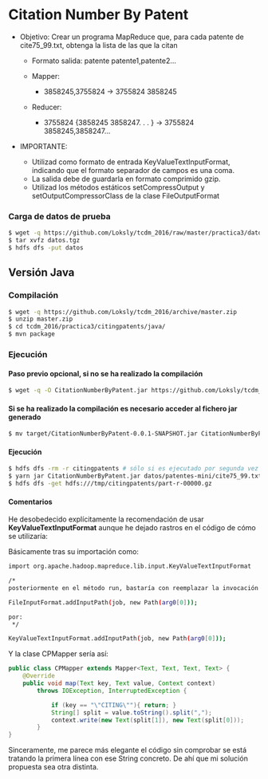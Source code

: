 
# Citation Number By Patent

* Objetivo: Crear un programa MapReduce que, para cada patente de cite75_99.txt, obtenga la lista de las que la citan
  * Formato salida: patente   patente1,patente2...
  * Mapper:
    * 3858245,3755824 → 3755824   3858245

  * Reducer:
    * 3755824  {3858245 3858247. . . } → 3755824   3858245,3858247...

* IMPORTANTE:
  * Utilizad como formato de entrada KeyValueTextInputFormat, indicando que el formato separador de campos es una coma.
  * La salida debe de guardarla en formato comprimido gzip.
  * Utilizad los métodos estáticos setCompressOutput y setOutputCompressorClass de la clase FileOutputFormat

### Carga de datos de prueba
```bash
$ wget -q https://github.com/Loksly/tcdm_2016/raw/master/practica3/datos.tgz
$ tar xvfz datos.tgz
$ hdfs dfs -put datos
```

## Versión Java

### Compilación

```bash
$ wget -q https://github.com/Loksly/tcdm_2016/archive/master.zip
$ unzip master.zip
$ cd tcdm_2016/practica3/citingpatents/java/
$ mvn package
```

### Ejecución

#### Paso previo opcional, si no se ha realizado la compilación
```bash
$ wget -q -O CitationNumberByPatent.jar https://github.com/Loksly/tcdm_2016/raw/master/practica3/citingpatents/target/CitationNumberByPatent-0.0.1-SNAPSHOT.jar
```

#### Si se ha realizado la compilación es necesario acceder al fichero jar generado
```bash
$ mv target/CitationNumberByPatent-0.0.1-SNAPSHOT.jar CitationNumberByPatent.jar
```

#### Ejecución

```bash
$ hdfs dfs -rm -r citingpatents # sólo si es ejecutado por segunda vez
$ yarn jar CitationNumberByPatent.jar datos/patentes-mini/cite75_99.txt citingpatents
$ hdfs dfs -get hdfs:///tmp/citingpatents/part-r-00000.gz
```



#### Comentarios


He desobedecido explícitamente la recomendación de usar __KeyValueTextInputFormat__ aunque he dejado rastros
en el código de cómo se utilizaría:

Básicamente tras su importación como:


```bash
import org.apache.hadoop.mapreduce.lib.input.KeyValueTextInputFormat

/*
posteriormente en el método run, bastaría con reemplazar la invocación de

FileInputFormat.addInputPath(job, new Path(arg0[0]));

por:
 */

KeyValueTextInputFormat.addInputPath(job, new Path(arg0[0]));
``` 

Y la clase CPMapper sería así:

```java
public class CPMapper extends Mapper<Text, Text, Text, Text> {
	@Override
	public void map(Text key, Text value, Context context)
		throws IOException, InterruptedException {

			if (key == "\"CITING\""){ return; }
			String[] split = value.toString().split(",");
			context.write(new Text(split[1]), new Text(split[0]));
		}
}
```

Sinceramente, me parece más elegante el código sin comprobar se está tratando la primera línea con ese String concreto.
De ahí que mi solución propuesta sea otra distinta.
